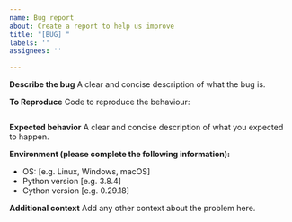 ```yaml
---
name: Bug report
about: Create a report to help us improve
title: "[BUG] "
labels: ''
assignees: ''

---
```


<!--
**PLEASE READ THIS FIRST:**
- DO NOT use the bug and feature tracker for general questions and support requests.
  Use the `cython-users` mailing list instead.
  It has a wider audience, so you get more and better answers.
- Did you search for similar issues already?
  Please do, it helps to save us precious time that we otherwise could not invest into development.
- Did you try the latest master branch or pre-release?
  It might already have what you want to report.
  Also see the [Changelog](https://github.com/cython/cython/blob/master/CHANGES.rst) regarding recent changes.
-->

**Describe the bug**
A clear and concise description of what the bug is.

**To Reproduce**
Code to reproduce the behaviour:
```cython
```

**Expected behavior**
A clear and concise description of what you expected to happen.

**Environment (please complete the following information):**
 - OS: [e.g. Linux, Windows, macOS]
 - Python version [e.g. 3.8.4]
 - Cython version [e.g. 0.29.18]

**Additional context**
Add any other context about the problem here.
